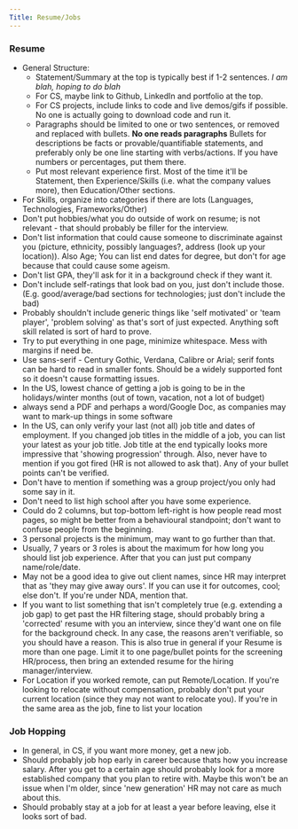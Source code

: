```yaml
---
Title: Resume/Jobs
---
```


### Resume

- General Structure:
  - Statement/Summary at the top is typically best if 1-2 sentences. _I am blah, hoping to do blah_
  - For CS, maybe link to Github, LinkedIn and portfolio at the top.
  - For CS projects, include links to code and live demos/gifs if possible. No one is actually going to download code and run it.
  - Paragraphs should be limited to one or two sentences, or removed and replaced with bullets. **No one reads paragraphs** Bullets for descriptions be facts or provable/quantifiable statements, and preferably only be one line starting with verbs/actions. If you have numbers or percentages, put them there.
  - Put most relevant experience first. Most of the time it'll be Statement, then Experience/Skills (i.e. what the company values more), then Education/Other sections.
- For Skills, organize into categories if there are lots (Languages, Technologies, Frameworks/Other)
- Don't put hobbies/what you do outside of work on resume; is not relevant - that should probably be filler for the interview.
- Don't list information that could cause someone to discriminate against you (picture, ethnicity, possibly languages?, address (look up your location)). Also Age; You can list end dates for degree, but don't for age because that could cause some ageism.
- Don't list GPA, they'll ask for it in a background check if they want it.
- Don't include self-ratings that look bad on you, just don't include those. (E.g. good/average/bad sections for technologies; just don't include the bad)
- Probably shouldn't include generic things like 'self motivated' or 'team player', 'problem solving' as that's sort of just expected. Anything soft skill related is sort of hard to prove.
- Try to put everything in one page, minimize whitespace. Mess with margins if need be.
- Use sans-serif - Century Gothic, Verdana, Calibre or Arial; serif fonts can be hard to read in smaller fonts. Should be a widely supported font so it doesn't cause formatting issues.
- In the US, lowest chance of getting a job is going to be in the holidays/winter months (out of town, vacation, not a lot of budget)
- always send a PDF and perhaps a word/Google Doc, as companies may want to mark-up things in some software
- In the US, can only verify your last (not all) job title and dates of employment. If you changed job titles in the middle of a job, you can list your latest as your job title. Job title at the end typically looks more impressive that 'showing progression' through. Also, never have to mention if you got fired (HR is not allowed to ask that). Any of your bullet points can't be verified.
- Don't have to mention if something was a group project/you only had some say in it.
- Don't need to list high school after you have some experience.
- Could do 2 columns, but top-bottom left-right is how people read most pages, so might be better from a behavioural standpoint; don't want to confuse people from the beginning.
- 3 personal projects is the minimum, may want to go further than that.
- Usually, 7 years or 3 roles is about the maximum for how long you should list job experience. After that you can just put company name/role/date.
- May not be a good idea to give out client names, since HR may interpret that as 'they may give away ours'. If you can use it for outcomes, cool; else don't. If you're under NDA, mention that.
- If you want to list something that isn't completely true (e.g. extending a job gap) to get past the HR filtering stage, should probably bring a 'corrected' resume with you an interview, since they'd want one on file for the background check. In any case, the reasons aren't verifiable, so you should have a reason. This is also true in general if your Resume is more than one page. Limit it to one page/bullet points for the screening HR/process, then bring an extended resume for the hiring manager/interview.
- For Location if you worked remote, can put Remote/Location. If you're looking to relocate without compensation, probably don't put your current location (since they may not want to relocate you). If you're in the same area as the job, fine to list your location

### Job Hopping

- In general, in CS, if you want more money, get a new job.
- Should probably job hop early in career because thats how you increase salary. After you get to a certain age should probably look for a more established company that you plan to retire with. Maybe this won't be an issue when I'm older, since 'new generation' HR may not care as much about this.
- Should probably stay at a job for at least a year before leaving, else it looks sort of bad.
